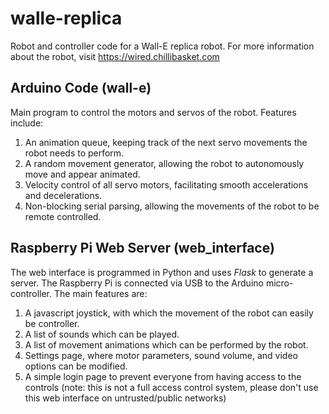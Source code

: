 # walle-replica
Robot and controller code for a Wall-E replica robot. For more information about the robot, visit https://wired.chillibasket.com


## Arduino Code (wall-e)
Main program to control the motors and servos of the robot. Features include:
1. An animation queue, keeping track of the next servo movements the robot needs to perform.
1. A random movement generator, allowing the robot to autonomously move and appear animated.
1. Velocity control of all servo motors, facilitating smooth accelerations and decelerations. 
1. Non-blocking serial parsing, allowing the movements of the robot to be remote controlled.


## Raspberry Pi Web Server (web_interface)
The web interface is programmed in Python and uses *Flask* to generate a server. The Raspberry Pi is connected via USB to the Arduino micro-controller. The main features are:
1. A javascript joystick, with which the movement of the robot can easily be controller.
1. A list of sounds which can be played.
1. A list of movement animations which can be performed by the robot.
1. Settings page, where motor parameters, sound volume, and video options can be modified.
1. A simple login page to prevent everyone from having access to the controls (note: this is not a full access control system, please don't use this web interface on untrusted/public networks)
